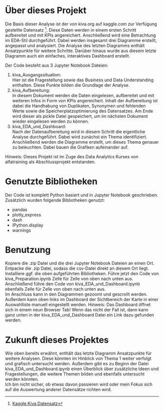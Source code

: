 # Über dieses Projekt
Die Basis dieser Analyse ist der von kiva.org auf kaggle.com zur Verfügung gestellte Datensatz [^1]. Diese Daten werden in einem ersten Schritt aufbereitet und mit KPIs angereichert. Anschließend wird eine Betrachtung im EDA-Stil durchgeführt. Dabei werden insgesamt drei Diagramme erstellt, angepasst und analysiert. Die Analyse des letzten Diagramms enthält Ansatzpunkte für weitere Schritte. Darüber hinaus wurde aus diesem letzte Diagramm auch ein einfaches, interaktives Dashboard erstellt.

Der Code besteht aus 3 Jupyter Notebook Dateien:
1. kiva_Ausgangssituation:<br>
   Hier ist die Fragestellung sowie das Business und Data Understanding enthalten. Diese Punkte bilden die Grundlage der Analyse.
2. kiva_Aufbereitung:<br>
   In diesem Dokument werden die Daten eingelesen, aufbereitet und mit weiteren Infos in Form von KPIs angereichert. Inhalt der Aufbereitung ist dabei die Handhabung von Duplikaten, Synonymen und fehlenden Werte sowie die Speicherplatzoptimierung des Datensatzes. Am Ende wird dieser als pickle Datei gespeichert, um im nächsten Dokument wieder eingelesen werden zu können.
3. kiva_EDA_und_Dashboard:<br>
   Nach der Datenaufbereitung wird in diesem Schritt die eigentliche Analyse durchgeführt. Dabei wird zunächst ein Thema identifiziert. Anschließend werden die Diagramme erstellt, um dieses Thema genauer zu beleuchten. Dabei bauen die Grafiken aufeinander auf.

Hinweis: Dieses Projekt ist im Zuge des Data Analytics Kurses von alfatraining als Abschlussprojekt entstanden.

# Genutzte Bibliotheken
Der Code ist komplett Python basiert und in Jupyter Notebook geschrieben. Zusätzlich wurden folgende Bibliotheken genutzt:<br>
- pandas
- plotly_express
- dash
- IPython.display
- warnings

# Benutzung
Kopiere die .zip Datei und die drei Jupyter Notebook Dateien an einen Ort. Entpacke die .zip Datei, sodass die csv-Datei direkt an diesem Ort liegt. Installiere ggf. die oben aufgeführten Bibliotheken. Führe jetzt den Code von kiva_Preparation.ipynb Zelle für Zelle von oben nach unten aus. Anschließend führe den Code von kiva_EDA_und_Dashboard.ipynb ebenfalls Zelle für Zelle von oben nach unten aus.<br>
Im Anschluss kann in den Diagrammen gezoomt und gescrollt werden. Außerdem kann oben links im Dashboard der Sichtbereich der Karte in einer Auswahlliste manuell eingestellt werden. Hinweis: Das Dashboard öffnet sich in einem neun Browser Tab! Wenn das nicht der Fall ist, dann kann ganz unten in der kiva_EDA_und_Dashboard Datei ein Link dazu gefunden werden.

# Zukunft dieses Projektes
Wie oben bereits erwähnt, enthält das letzte Diagramm Ansatzpunkte für weitere Analysen. Diese könnten im Hinblick von Thema 1 weiter verfolgt und grafisch untersucht werden. Außerdem gibt es zu Beginn der Datei kiva_EDA_und_Dashboard.ipynb einen Überblick über zusätzliche Ideen und Fragestellungen, die weitere Themen bilden und ebenfalls untersucht werden könnten.<br>
Ich bin nicht sicher, ob etwas davon passieren wird oder mein Fokus sich auf die Auswertung anderer Datensätze richten wird.

[^1]: [Kaggle Kiva Datensatz](https://www.kaggle.com/datasets/kiva/data-science-for-good-kiva-crowdfunding)